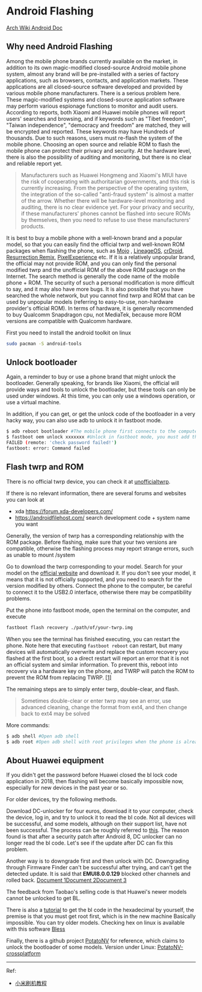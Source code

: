 # Android Flashing

[Arch Wiki Android Doc](https://wiki.archlinux.org/index.php/android)

## Why need Android Flashing

Among the mobile phone brands currently available on the market, in addition to its own magic-modified closed-source Android mobile phone system, almost any brand will be pre-installed with a series of factory applications, such as browsers, contacts, and application markets. These applications are all closed-source software developed and provided by various mobile phone manufacturers. There is a serious problem here. These magic-modified systems and closed-source application software may perform various espionage functions to monitor and audit users. According to reports, both Xiaomi and Huawei mobile phones will report users' searches and browsing, and if keywords such as "Tibet freedom", "Taiwan independence", "democracy and freedom" are matched, they will be encrypted and reported. These keywords may have Hundreds of thousands. Due to such reasons, users must re-flash the system of the mobile phone. Choosing an open source and reliable ROM to flash the mobile phone can protect their privacy and security. At the hardware level, there is also the possibility of auditing and monitoring, but there is no clear and reliable report yet.

> Manufacturers such as Huawei Hongmeng and Xiaomi's MIUI have the risk of cooperating with authoritarian governments, and this risk is currently increasing. From the perspective of the operating system, the integration of the so-called "anti-fraud system" is almost a matter of the arrow. Whether there will be hardware-level monitoring and auditing, there is no clear evidence yet. For your privacy and security, if these manufacturers' phones cannot be flashed into secure ROMs by themselves, then you need to refuse to use these manufacturers' products.

It is best to buy a mobile phone with a well-known brand and a popular model, so that you can easily find the official twrp and well-known ROM packages when flashing the phone, such as [Mojo](https://download.mokeedev.com/) , [LineageOS](https://lineageos.org/), [crDroid](https://crdroid.net/), [Resurrection Remix](https://resurrectionremix.com/), [PixelExperience](https://download.pixelexperience.org/devices) etc. If it is a relatively unpopular brand, the official may not provide ROM, and you can only find the personal modified twrp and the unofficial ROM of the above ROM package on the Internet. The search method is generally the code name of the mobile phone + ROM. The security of such a personal modification is more difficult to say, and it may also have more bugs. It is also possible that you have searched the whole network, but you cannot find twrp and ROM that can be used by unpopular models (referring to easy-to-use, non-hardware provider's official ROM). In terms of hardware, it is generally recommended to buy Qualcomm Snapdragon cpu, not MediaTek, because more ROM versions are compatible with Qualcomm hardware.

First you need to install the android toolkit on linux

```bash
sudo pacman -S android-tools
```

## Unlock bootloader

Again, a reminder to buy or use a phone brand that might unlock the bootloader. Generally speaking, for brands like Xiaomi, the official will provide ways and tools to unlock the bootloader, but these tools can only be used under windows. At this time, you can only use a windows operation, or use a virtual machine.

In addition, if you can get, or get the unlock code of the bootloader in a very hacky way, you can also use adb to unlock it in fastboot mode.

```bash
$ adb reboot bootloader #The mobile phone first connects to the computer and restarts to fastboot
$ fastboot oem unlock xxxxxxx #Unlock in fastboot mode, you must add the correct bl code to unlock, otherwise an error will be reported
FAILED (remote: 'check password failed!')
fastboot: error: Command failed
```

## Flash twrp and ROM

There is no official twrp device, you can check it at [unofficialtwrp](https://unofficialtwrp.com/devices/).

If there is no relevant information, there are several forums and websites you can look at

- xda https://forum.xda-developers.com/
- https://androidfilehost.com/ search development code + system name you want

Generally, the version of twrp has a corresponding relationship with the ROM package. Before flashing, make sure that your two versions are compatible, otherwise the flashing process may report strange errors, such as unable to mount /system

Go to download the twrp corresponding to your model. Search for your model on the [official website](https://twrp.me/Devices/) and download it. If you don't see your model, it means that it is not officially supported, and you need to search for the version modified by others. Connect the phone to the computer, be careful to connect it to the USB2.0 interface, otherwise there may be compatibility problems.

Put the phone into fastboot mode, open the terminal on the computer, and execute

```bash
fastboot flash recovery ./path/of/your-twrp.img
```

When you see the terminal has finished executing, you can restart the phone. Note here that executing `fastboot reboot` can restart, but many devices will automatically overwrite and replace the custom recovery you flashed at the first boot, so a direct restart will report an error that it is not an official system and similar information. To prevent this, reboot into recovery via a hardware key on the phone, and TWRP will patch the ROM to prevent the ROM from replacing TWRP. [[1]](https://twrp.me/xiaomi/xiaomimi5.html)

The remaining steps are to simply enter twrp, double-clear, and flash.

> Sometimes double-clear or enter twrp may see an error, use advanced cleaning, change the format from ext4, and then change back to ext4 may be solved

More commands:

```bash
$ adb shell #Open adb shell
$ adb root #Open adb shell with root privileges when the phone is already rooted
```

## About Huawei equipment

If you didn't get the password before Huawei closed the bl lock code application in 2018, then flashing will become basically impossible now, especially for new devices in the past year or so.

For older devices, try the following methods.

Download DC-unlocker for four euros, download it to your computer, check the device, log in, and try to unlock it to read the bl code. Not all devices will be successful, and some models, although on their support list, have not been successful. The process can be roughly referred to [this](https://www.forece.net/post/4886.htm). The reason found is that after a security patch after Android 8, DC unlocker can no longer read the bl code. Let's see if the update after DC can fix this problem.

Another way is to downgrade first and then unlock with DC. Downgrading through Firmware Finder can't be successful after trying, and can't get the detected update. It is said that **EMUI8.0.0.129** blocked other channels and rolled back. [Document 1](https://club.huawei.com/thread-15361104-1-1.html)[Document 2](https://cn.ui.vmall.com/thread-19813753-1-1.html)[Document 3](https://www.cnblogs.com/lsgxeva/p/13469490.html)

The feedback from Taobao's selling code is that Huawei's newer models cannot be unlocked to get BL.

There is also a [tutorial](https://www.52pojie.cn/thread-816065-1-1.html) to get the bl code in the hexadecimal by yourself, the premise is that you must get root first, which is in the new machine Basically impossible. You can try older models. Checking hex on linux is available with this software [Bless](https://www.archlinux.org/packages/community/any/bless/)

Finally, there is a github project [PotatoNV](https://github.com/mashed-potatoes/PotatoNV) for reference, which claims to unlock the bootloader of some models. Version under Linux: [PotatoNV-crossplatform](https://github.com/mashed-potatoes/PotatoNV-crossplatform)

---

Ref:

- [小米刷机教程](http://www.romleyuan.com/news/readnews?newsid=938)
